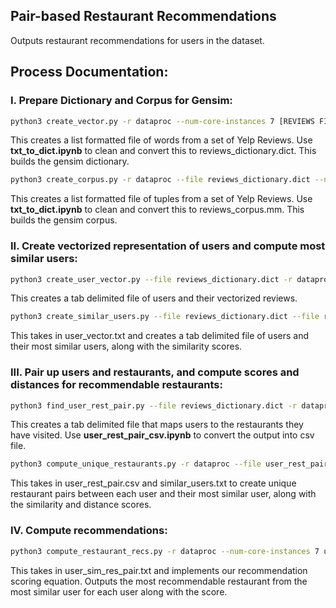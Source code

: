 ## Pair-based Restaurant Recommendations

Outputs restaurant recommendations for users in the dataset.


## Process Documentation:

### I. Prepare Dictionary and Corpus for Gensim:

```sh
python3 create_vector.py -r dataproc --num-core-instances 7 [REVIEWS FILENAME] > dict.txt
```
This creates a list formatted file of words from a set of Yelp Reviews. Use **txt_to_dict.ipynb** to clean and convert this to reviews_dictionary.dict. This builds the gensim dictionary.

```sh
python3 create_corpus.py -r dataproc --file reviews_dictionary.dict --num-core-instances 7 [REVIEWS FILENAME] > corpus.txt
```
This creates a list formatted file of tuples from a set of Yelp Reviews. Use **txt_to_dict.ipynb** to clean and convert this to reviews_corpus.mm. This builds the gensim corpus.

### II. Create vectorized representation of users and compute most similar users:

```sh
python3 create_user_vector.py --file reviews_dictionary.dict -r dataproc [REVIEWS FILENAME] > user_vector.txt
```
This creates a tab delimited file of users and their vectorized reviews.

```sh
python3 create_similar_users.py --file reviews_dictionary.dict --file reviews_corpus.mm --file user_vector.txt -r dataproc --instance-type n1-highmem-2 --num-core-instances 7 user_vector.txt > similar_user.txt
```
This takes in user_vector.txt and creates a tab delimited file of users and their most similar users, along with the similarity scores.

### III. Pair up users and restaurants, and compute scores and distances for recommendable restaurants:

```sh
python3 find_user_rest_pair.py --file reviews_dictionary.dict -r dataproc --num-core-instances 7 [REVIEWS FILENAME] > user_rest_pair.txt
```
This creates a tab delimited file that maps users to the restaurants they have visited. Use **user_rest_pair_csv.ipynb** to convert the output into csv file.

```sh
python3 compute_unique_restaurants.py -r dataproc --file user_rest_pair.csv --num-core-instances 7 similar_users.txt > user_sim_rest_pair.txt
```
This takes in user_rest_pair.csv and similar_users.txt to create unique restaurant pairs between each user and their most similar user, along with the similarity and distance scores.

### IV. Compute recommendations:

```sh
python3 compute_restaurant_recs.py -r dataproc --num-core-instances 7 user_sim_res_pair.txt > result.txt
```
This takes in user_sim_res_pair.txt and implements our recommendation scoring equation. Outputs the most recommendable restaurant from the most similar user for each user along with the score.




